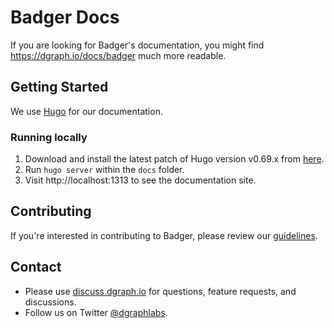 # Badger Docs

If you are looking for Badger's documentation, you might find https://dgraph.io/docs/badger much
more readable.

## Getting Started

We use [Hugo](https://gohugo.io/) for our documentation.

### Running locally

1. Download and install the latest patch of Hugo version v0.69.x from
   [here](https://github.com/gohugoio/hugo/releases/).
2. Run `hugo server` within the `docs` folder.
3. Visit http://localhost:1313 to see the documentation site.

## Contributing

If you're interested in contributing to Badger, please review our [guidelines](../CONTRIBUTING.md).

## Contact

- Please use [discuss.dgraph.io](https://discuss.dgraph.io) for questions, feature requests, and
  discussions.
- Follow us on Twitter [@dgraphlabs](https://twitter.com/dgraphlabs).
